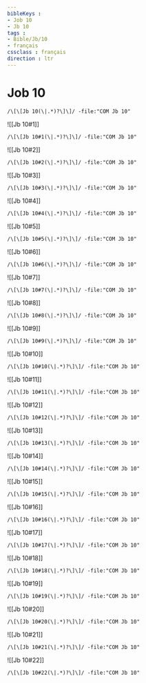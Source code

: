 ```yaml
---
bibleKeys : 
- Job 10
- Jb 10
tags : 
- Bible/Jb/10
- français
cssclass : français
direction : ltr
---
```


# Job 10

```query
/\[\[Jb 10(\|.*)?\]\]/ -file:"COM Jb 10"
```



![[Jb 10#1]]

```query
/\[\[Jb 10#1(\|.*)?\]\]/ -file:"COM Jb 10"
```

![[Jb 10#2]]

```query
/\[\[Jb 10#2(\|.*)?\]\]/ -file:"COM Jb 10"
```

![[Jb 10#3]]

```query
/\[\[Jb 10#3(\|.*)?\]\]/ -file:"COM Jb 10"
```

![[Jb 10#4]]

```query
/\[\[Jb 10#4(\|.*)?\]\]/ -file:"COM Jb 10"
```

![[Jb 10#5]]

```query
/\[\[Jb 10#5(\|.*)?\]\]/ -file:"COM Jb 10"
```

![[Jb 10#6]]

```query
/\[\[Jb 10#6(\|.*)?\]\]/ -file:"COM Jb 10"
```

![[Jb 10#7]]

```query
/\[\[Jb 10#7(\|.*)?\]\]/ -file:"COM Jb 10"
```

![[Jb 10#8]]

```query
/\[\[Jb 10#8(\|.*)?\]\]/ -file:"COM Jb 10"
```

![[Jb 10#9]]

```query
/\[\[Jb 10#9(\|.*)?\]\]/ -file:"COM Jb 10"
```

![[Jb 10#10]]

```query
/\[\[Jb 10#10(\|.*)?\]\]/ -file:"COM Jb 10"
```

![[Jb 10#11]]

```query
/\[\[Jb 10#11(\|.*)?\]\]/ -file:"COM Jb 10"
```

![[Jb 10#12]]

```query
/\[\[Jb 10#12(\|.*)?\]\]/ -file:"COM Jb 10"
```

![[Jb 10#13]]

```query
/\[\[Jb 10#13(\|.*)?\]\]/ -file:"COM Jb 10"
```

![[Jb 10#14]]

```query
/\[\[Jb 10#14(\|.*)?\]\]/ -file:"COM Jb 10"
```

![[Jb 10#15]]

```query
/\[\[Jb 10#15(\|.*)?\]\]/ -file:"COM Jb 10"
```

![[Jb 10#16]]

```query
/\[\[Jb 10#16(\|.*)?\]\]/ -file:"COM Jb 10"
```

![[Jb 10#17]]

```query
/\[\[Jb 10#17(\|.*)?\]\]/ -file:"COM Jb 10"
```

![[Jb 10#18]]

```query
/\[\[Jb 10#18(\|.*)?\]\]/ -file:"COM Jb 10"
```

![[Jb 10#19]]

```query
/\[\[Jb 10#19(\|.*)?\]\]/ -file:"COM Jb 10"
```

![[Jb 10#20]]

```query
/\[\[Jb 10#20(\|.*)?\]\]/ -file:"COM Jb 10"
```

![[Jb 10#21]]

```query
/\[\[Jb 10#21(\|.*)?\]\]/ -file:"COM Jb 10"
```

![[Jb 10#22]]

```query
/\[\[Jb 10#22(\|.*)?\]\]/ -file:"COM Jb 10"
```

